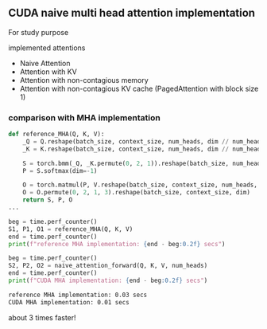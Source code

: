 ## CUDA naive multi head attention implementation

For study purpose

implemented attentions
- Naive Attention
- Attention with KV
- Attention with non-contagious memory
- Attention with non-contagious KV cache (PagedAttention with block size 1)

### comparison with MHA implementation

```python
def reference_MHA(Q, K, V):
    _Q = Q.reshape(batch_size, context_size, num_heads, dim // num_heads).permute(0, 2, 1, 3).reshape(batch_size * num_heads, context_size, dim // num_heads)
    _K = K.reshape(batch_size, context_size, num_heads, dim // num_heads).permute(0, 2, 1, 3).reshape(batch_size * num_heads, context_size, dim // num_heads)

    S = torch.bmm(_Q, _K.permute(0, 2, 1)).reshape(batch_size, num_heads, context_size, context_size)
    P = S.softmax(dim=-1)

    O = torch.matmul(P, V.reshape(batch_size, context_size, num_heads, dim // num_heads).permute(0, 2, 1, 3))
    O = O.permute(0, 2, 1, 3).reshape(batch_size, context_size, dim)
    return S, P, O
...

beg = time.perf_counter()
S1, P1, O1 = reference_MHA(Q, K, V)
end = time.perf_counter()
print(f"reference MHA implementation: {end - beg:0.2f} secs")

beg = time.perf_counter()
S2, P2, O2 = naive_attention_forward(Q, K, V, num_heads)
end = time.perf_counter()
print(f"CUDA MHA implementation: {end - beg:0.2f} secs")
```

```bash
reference MHA implementation: 0.03 secs
CUDA MHA implementation: 0.01 secs
```

about 3 times faster!
